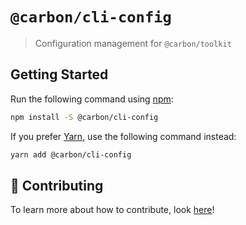 # `@carbon/cli-config`

> Configuration management for `@carbon/toolkit`

## Getting Started

Run the following command using [npm](https://www.npmjs.com/):

```bash
npm install -S @carbon/cli-config
```

If you prefer [Yarn](https://yarnpkg.com/en/), use the following command instead:

```bash
yarn add @carbon/cli-config
```

## 🤲 Contributing

To learn more about how to contribute, look [here](/.github/CONTRIBUTING.md)!
